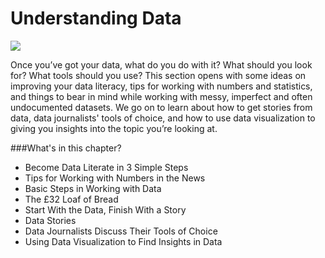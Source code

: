 # Understanding Data

![](http://datajournalismhandbook.org/1.0/en/figs/incoming/05-00-cover.png)

Once you’ve got your data, what do you do with it? What should you look for? What tools should you use? This section opens with some ideas on improving your data literacy, tips for working with numbers and statistics, and things to bear in mind while working with messy, imperfect and often undocumented datasets. We go on to learn about how to get stories from data, data journalists' tools of choice, and how to use data visualization to giving you insights into the topic you’re looking at.

###What's in this chapter?

* Become Data Literate in 3 Simple Steps
* Tips for Working with Numbers in the News
* Basic Steps in Working with Data
* The £32 Loaf of Bread
* Start With the Data, Finish With a Story
* Data Stories
* Data Journalists Discuss Their Tools of Choice
* Using Data Visualization to Find Insights in Data
